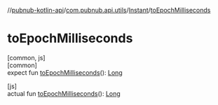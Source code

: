 //[pubnub-kotlin-api](../../../index.md)/[com.pubnub.api.utils](../index.md)/[Instant](index.md)/[toEpochMilliseconds](to-epoch-milliseconds.md)

# toEpochMilliseconds

[common, js]\
[common]\
expect fun [toEpochMilliseconds](to-epoch-milliseconds.md)(): [Long](https://kotlinlang.org/api/core/kotlin-stdlib/kotlin/-long/index.html)

[js]\
actual fun [toEpochMilliseconds](to-epoch-milliseconds.md)(): [Long](https://kotlinlang.org/api/core/kotlin-stdlib/kotlin/-long/index.html)
